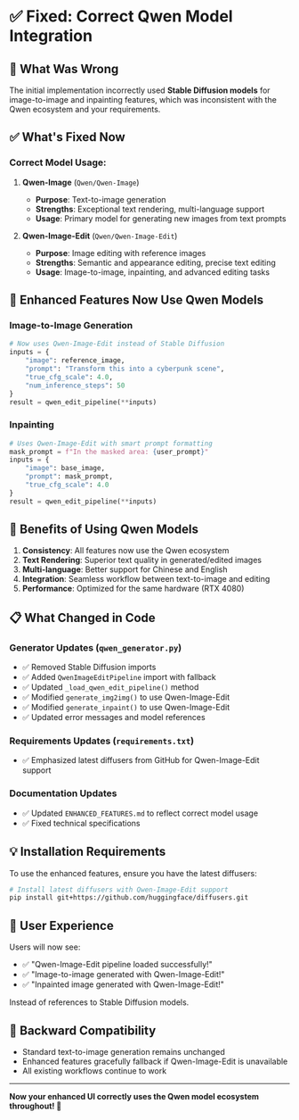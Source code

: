 # ✅ Fixed: Correct Qwen Model Integration

## 🔧 **What Was Wrong**

The initial implementation incorrectly used **Stable Diffusion models** for image-to-image and inpainting features, which was inconsistent with the Qwen ecosystem and your requirements.

## ✅ **What's Fixed Now**

### **Correct Model Usage:**

1. **Qwen-Image** (`Qwen/Qwen-Image`)
   - **Purpose**: Text-to-image generation
   - **Strengths**: Exceptional text rendering, multi-language support
   - **Usage**: Primary model for generating new images from text prompts

2. **Qwen-Image-Edit** (`Qwen/Qwen-Image-Edit`)
   - **Purpose**: Image editing with reference images
   - **Strengths**: Semantic and appearance editing, precise text editing
   - **Usage**: Image-to-image, inpainting, and advanced editing tasks

## 🎯 **Enhanced Features Now Use Qwen Models**

### **Image-to-Image Generation**

```python
# Now uses Qwen-Image-Edit instead of Stable Diffusion
inputs = {
    "image": reference_image,
    "prompt": "Transform this into a cyberpunk scene",
    "true_cfg_scale": 4.0,
    "num_inference_steps": 50
}
result = qwen_edit_pipeline(**inputs)
```

### **Inpainting**

```python
# Uses Qwen-Image-Edit with smart prompt formatting
mask_prompt = f"In the masked area: {user_prompt}"
inputs = {
    "image": base_image,
    "prompt": mask_prompt,
    "true_cfg_scale": 4.0
}
result = qwen_edit_pipeline(**inputs)
```

## 🚀 **Benefits of Using Qwen Models**

1. **Consistency**: All features now use the Qwen ecosystem
2. **Text Rendering**: Superior text quality in generated/edited images
3. **Multi-language**: Better support for Chinese and English
4. **Integration**: Seamless workflow between text-to-image and editing
5. **Performance**: Optimized for the same hardware (RTX 4080)

## 📋 **What Changed in Code**

### **Generator Updates** (`qwen_generator.py`)

- ✅ Removed Stable Diffusion imports
- ✅ Added `QwenImageEditPipeline` import with fallback
- ✅ Updated `_load_qwen_edit_pipeline()` method
- ✅ Modified `generate_img2img()` to use Qwen-Image-Edit
- ✅ Modified `generate_inpaint()` to use Qwen-Image-Edit
- ✅ Updated error messages and model references

### **Requirements Updates** (`requirements.txt`)

- ✅ Emphasized latest diffusers from GitHub for Qwen-Image-Edit support

### **Documentation Updates**

- ✅ Updated `ENHANCED_FEATURES.md` to reflect correct model usage
- ✅ Fixed technical specifications

## 💡 **Installation Requirements**

To use the enhanced features, ensure you have the latest diffusers:

```bash
# Install latest diffusers with Qwen-Image-Edit support
pip install git+https://github.com/huggingface/diffusers.git
```

## 🎨 **User Experience**

Users will now see:

- ✅ "Qwen-Image-Edit pipeline loaded successfully!"
- ✅ "Image-to-image generated with Qwen-Image-Edit!"
- ✅ "Inpainted image generated with Qwen-Image-Edit!"

Instead of references to Stable Diffusion models.

## 🔄 **Backward Compatibility**

- Standard text-to-image generation remains unchanged
- Enhanced features gracefully fallback if Qwen-Image-Edit is unavailable
- All existing workflows continue to work

---

**Now your enhanced UI correctly uses the Qwen model ecosystem throughout! 🎉**
